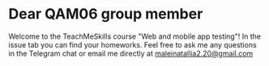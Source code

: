 # Dear QAM06 group member 
Welcome to the TeachMeSkills course "Web and mobile app testing"! In the issue tab you can find your homeworks. Feel free to ask me any questions in the Telegram chat or email me directly at maleinatallia2.20@gmail.com
